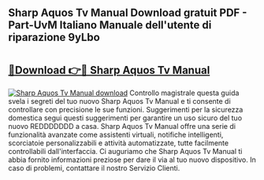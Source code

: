 ## Sharp Aquos Tv Manual Download gratuit PDF - Part-UvM Italiano Manuale dell'utente di riparazione 9yLbo

# <h2><a href="http://df9jxr.blite.top/?on=Sharp+Aquos+Tv+Manual">🔗Download 👉🔴 Sharp Aquos Tv Manual</a></h2>

[![Sharp Aquos Tv Manual download](https://i.imgur.com/lujVjoI.png)](http://df9jxr.blite.top/?on=Sharp+Aquos+Tv+Manual)
Controllo magistrale questa guida svela i segreti del tuo nuovo Sharp Aquos Tv Manual e ti consente di controllare con precisione le sue funzioni. Suggerimenti per la sicurezza domestica segui questi suggerimenti per garantire un uso sicuro del tuo nuovo REDDDDDDD a casa. Sharp Aquos Tv Manual offre una serie di funzionalità avanzate come assistenti virtuali, notifiche intelligenti, scorciatoie personalizzabili e attività automatizzate, tutte facilmente controllabili dall'interfaccia. Ci auguriamo che Sharp Aquos Tv Manual ti abbia fornito informazioni preziose per dare il via al tuo nuovo dispositivo. In caso di problemi, contattare il nostro Servizio Clienti.
